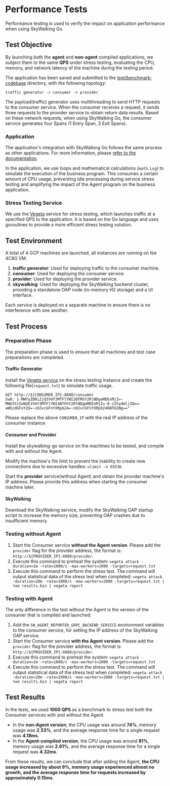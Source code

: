 # Performance Tests

Performance testing is used to verify the impact on application performance when using SkyWalking Go.

## Test Objective

By launching both the **agent** and **non-agent** compiled applications, we subject them to the same **QPS** under stress testing, 
evaluating the CPU, memory, and network latency of the machine during the testing period.

The application has been saved and submitted to the [test/benchmark-codebase](../../../test/benchmark-codebase) directory, with the following topology:

```
traffic generator -> consumer -> provider
```

The payload(traffic) generator uses multithreading to send HTTP requests to the consumer service. 
When the consumer receives a request, it sends three requests to the provider service to obtain return data results. 
Based on these network requests, when using SkyWalking Go, the consumer service generates four Spans (1 Entry Span, 3 Exit Spans).

### Application

The application's integration with SkyWalking Go follows the same process as other applications. For more information, please [refer to the documentation](../setup/gobuild.md).

In the application, we use loops and mathematical calculations (`math.Log`) to simulate the execution of the business program. 
This consumes a certain amount of CPU usage, preventing idle processing during service stress testing and amplifying the impact of the Agent program on the business application.

### Stress Testing Service

We use the [Vegeta](https://github.com/tsenart/vegeta) service for stress testing, which launches traffic at a specified QPS to the application. 
It is based on the Go language and uses goroutines to provide a more efficient stress testing solution.

## Test Environment

A total of 4 GCP machines are launched, all instances are running on tbe 4C8G VM.

1. **traffic generator**: Used for deploying traffic to the consumer machine.
2. **consumer**: Used for deploying the consumer service.
3. **provider**: Used for deploying the provider service.
4. **skywalking**: Used for deploying the SkyWalking backend cluster, providing a standalone OAP node (in-memory H2 storage) and a UI interface.

Each service is deployed on a separate machine to ensure there is no interference with one another.

## Test Process

### Preparation Phase
The preparation phase is used to ensure that all machines and test case preparations are completed.

#### Traffic Generator

Install the [Vegeta service](https://github.com/tsenart/vegeta#install) on the stress testing instance and create the following file(`request.txt`) to simulate traffic usage.

```
GET http://${CONSUMER_IP}:8080/consumer
Sw8: 1-MWYyZDRiZjQ3YmY3MTFlYWI3OTRhY2RlNDgwMDExMjI=-MWU3YzIwNGE3YmY3MTFlYWI4NThhY2RlNDgwMDExMjI=-0-c2VydmljZQ==-aW5zdGFuY2U=-cHJvcGFnYXRpb24=-cHJvcGFnYXRpb246NTU2Ng=="
```

Please replace the above `CONSUMER_IP` with the real IP address of the consumer instance.

#### Consumer and Provider

Install the skywalking-go service on the machines to be tested, and compile with and without the Agent.

Modify the machine's file limit to prevent the inability to create new connections due to excessive handles: `ulimit -n 65536`.

Start the **provider** service(without Agent) and obtain the provider machine's IP address. Please provide this address when starting the consumer machine later.

#### SkyWalking

Download the SkyWalking service, modify the SkyWalking OAP startup script to increase the memory size, preventing OAP crashes due to insufficient memory.

### Testing without Agent

1. Start the Consumer service **without the Agent version**. Please add the `provider` flag for the provider address, the format is: `http://${PROVIDER_IP}:8080/provider`.
2. Execute this command to preheat the system: `vegeta attack -duration=1m -rate=1000/s -max-workers=2000 -targets=request.txt`
3. Execute this command to perform the stress test. The command will output statistical data of the stress test when completed: 
`vegeta attack -duration=20m -rate=1000/s -max-workers=2000 -targets=request.txt | tee results.bin | vegeta report`

### Testing with Agent

The only difference in the test without the Agent is the version of the consumer that is compiled and launched.

1. Add the `SW_AGENT_REPORTER_GRPC_BACKEND_SERVICE` environment variables to the consumer service, for setting the IP address of the SkyWalking OAP service.
2. Start the Consumer service **with the Agent version**. Please add the `provider` flag for the provider address, the format is: `http://${PROVIDER_IP}:8080/provider`.
3. Execute this command to preheat the system: `vegeta attack -duration=1m -rate=1000/s -max-workers=2000 -targets=request.txt`
4. Execute this command to perform the stress test. The command will output statistical data of the stress test when completed:
   `vegeta attack -duration=20m -rate=1000/s -max-workers=2000 -targets=request.txt | tee results.bin | vegeta report`

## Test Results

In the tests, we used **1000 QPS** as a benchmark to stress test both the Consumer services with and without the Agent.

* In the **non-Agent version**, the CPU usage was around **74%**, memory usage was **2.53%**, and the average response time for a single request was **4.18ms**.
* In the **Agent-compiled version**, the CPU usage was around **81%**, memory usage was **2.61%**, and the average response time for a single request was **4.32ms**.

From these results, we can conclude that after adding the Agent, **the CPU usage increased by about 9%, memory usage experienced almost no growth, and the average response time for requests increased by approximately 0.15ms**.